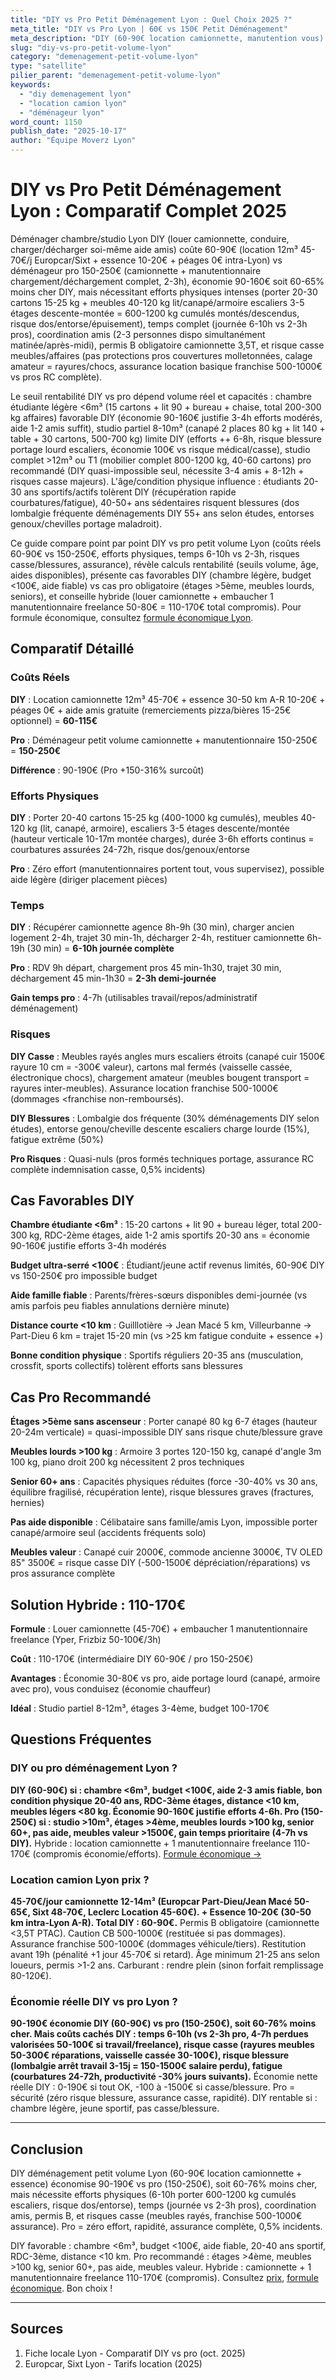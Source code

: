 ```yaml
---
title: "DIY vs Pro Petit Déménagement Lyon : Quel Choix 2025 ?"
meta_title: "DIY vs Pro Lyon | 60€ vs 150€ Petit Déménagement"
meta_description: "DIY (60-90€ location camionnette, manutention vous) vs pro (150-250€ confort total). Comparatif efforts, risques, économies Lyon."
slug: "diy-vs-pro-petit-volume-lyon"
category: "demenagement-petit-volume-lyon"
type: "satellite"
pilier_parent: "demenagement-petit-volume-lyon"
keywords:
  - "diy demenagement lyon"
  - "location camion lyon"
  - "déménageur lyon"
word_count: 1150
publish_date: "2025-10-17"
author: "Équipe Moverz Lyon"
---
```


# DIY vs Pro Petit Déménagement Lyon : Comparatif Complet 2025

Déménager chambre/studio Lyon DIY (louer camionnette, conduire, charger/décharger soi-même aide amis) coûte 60-90€ (location 12m³ 45-70€/j Europcar/Sixt + essence 10-20€ + péages 0€ intra-Lyon) vs déménageur pro 150-250€ (camionnette + manutentionnaire chargement/déchargement complet, 2-3h), économie 90-160€ soit 60-65% moins cher DIY, mais nécessitant efforts physiques intenses (porter 20-30 cartons 15-25 kg + meubles 40-120 kg lit/canapé/armoire escaliers 3-5 étages descente-montée = 600-1200 kg cumulés montés/descendus, risque dos/entorse/épuisement), temps complet (journée 6-10h vs 2-3h pros), coordination amis (2-3 personnes dispo simultanément matinée/après-midi), permis B obligatoire camionnette 3,5T, et risque casse meubles/affaires (pas protections pros couvertures molletonnées, calage amateur = rayures/chocs, assurance location basique franchise 500-1000€ vs pros RC complète).

Le seuil rentabilité DIY vs pro dépend volume réel et capacités : chambre étudiante légère <6m³ (15 cartons + lit 90 + bureau + chaise, total 200-300 kg affaires) favorable DIY (économie 90-160€ justifie 3-4h efforts modérés, aide 1-2 amis suffit), studio partiel 8-10m³ (canapé 2 places 80 kg + lit 140 + table + 30 cartons, 500-700 kg) limite DIY (efforts ++ 6-8h, risque blessure portage lourd escaliers, économie 100€ vs risque médical/casse), studio complet >12m³ ou T1 (mobilier complet 800-1200 kg, 40-60 cartons) pro recommandé (DIY quasi-impossible seul, nécessite 3-4 amis + 8-12h + risques casse majeurs). L'âge/condition physique influence : étudiants 20-30 ans sportifs/actifs tolèrent DIY (récupération rapide courbatures/fatigue), 40-50+ ans sédentaires risquent blessures (dos lombalgie fréquente déménagements DIY 55+ ans selon études, entorses genoux/chevilles portage maladroit).

Ce guide compare point par point DIY vs pro petit volume Lyon (coûts réels 60-90€ vs 150-250€, efforts physiques, temps 6-10h vs 2-3h, risques casse/blessures, assurance), révèle calculs rentabilité (seuils volume, âge, aides disponibles), présente cas favorables DIY (chambre légère, budget <100€, aide fiable) vs cas pro obligatoire (étages >5ème, meubles lourds, seniors), et conseille hybride (louer camionnette + embaucher 1 manutentionnaire freelance 50-80€ = 110-170€ total compromis). Pour formule économique, consultez [formule économique Lyon](/blog/demenagement-petit-volume-lyon/formule-economique-petit-volume-lyon).

## Comparatif Détaillé

### Coûts Réels

**DIY** : Location camionnette 12m³ 45-70€ + essence 30-50 km A-R 10-20€ + péages 0€ + aide amis gratuite (remerciements pizza/bières 15-25€ optionnel) = **60-115€**

**Pro** : Déménageur petit volume camionnette + manutentionnaire 150-250€ = **150-250€**

**Différence** : 90-190€ (Pro +150-316% surcoût)

### Efforts Physiques

**DIY** : Porter 20-40 cartons 15-25 kg (400-1000 kg cumulés), meubles 40-120 kg (lit, canapé, armoire), escaliers 3-5 étages descente/montée (hauteur verticale 10-17m montée charges), durée 3-6h efforts continus = courbatures assurées 24-72h, risque dos/genoux/entorse

**Pro** : Zéro effort (manutentionnaires portent tout, vous supervisez), possible aide légère (diriger placement pièces)

### Temps

**DIY** : Récupérer camionnette agence 8h-9h (30 min), charger ancien logement 2-4h, trajet 30 min-1h, décharger 2-4h, restituer camionnette 6h-19h (30 min) = **6-10h journée complète**

**Pro** : RDV 9h départ, chargement pros 45 min-1h30, trajet 30 min, déchargement 45 min-1h30 = **2-3h demi-journée**

**Gain temps pro** : 4-7h (utilisables travail/repos/administratif déménagement)

### Risques

**DIY Casse** : Meubles rayés angles murs escaliers étroits (canapé cuir 1500€ rayure 10 cm = -300€ valeur), cartons mal fermés (vaisselle cassée, électronique chocs), chargement amateur (meubles bougent transport = rayures inter-meubles). Assurance location franchise 500-1000€ (dommages <franchise non-remboursés).

**DIY Blessures** : Lombalgie dos fréquente (30% déménagements DIY selon études), entorse genou/cheville descente escaliers charge lourde (15%), fatigue extrême (50%)

**Pro Risques** : Quasi-nuls (pros formés techniques portage, assurance RC complète indemnisation casse, 0,5% incidents)

## Cas Favorables DIY

**Chambre étudiante <6m³** : 15-20 cartons + lit 90 + bureau léger, total 200-300 kg, RDC-2ème étages, aide 1-2 amis sportifs 20-30 ans = économie 90-160€ justifie efforts 3-4h modérés

**Budget ultra-serré <100€** : Étudiant/jeune actif revenus limités, 60-90€ DIY vs 150-250€ pro impossible budget

**Aide famille fiable** : Parents/frères-sœurs disponibles demi-journée (vs amis parfois peu fiables annulations dernière minute)

**Distance courte <10 km** : Guilllotière → Jean Macé 5 km, Villeurbanne → Part-Dieu 6 km = trajet 15-20 min (vs >25 km fatigue conduite + essence +)

**Bonne condition physique** : Sportifs réguliers 20-35 ans (musculation, crossfit, sports collectifs) tolèrent efforts sans blessures

## Cas Pro Recommandé

**Étages >5ème sans ascenseur** : Porter canapé 80 kg 6-7 étages (hauteur 20-24m verticale) = quasi-impossible DIY sans risque chute/blessure grave

**Meubles lourds >100 kg** : Armoire 3 portes 120-150 kg, canapé d'angle 3m 100 kg, piano droit 200 kg nécessitent 2 pros techniques

**Senior 60+ ans** : Capacités physiques réduites (force -30-40% vs 30 ans, équilibre fragilisé, récupération lente), risque blessures graves (fractures, hernies)

**Pas aide disponible** : Célibataire sans famille/amis Lyon, impossible porter canapé/armoire seul (accidents fréquents solo)

**Meubles valeur** : Canapé cuir 2000€, commode ancienne 3000€, TV OLED 85" 3500€ = risque casse DIY (-500-1500€ dépréciation/réparations) vs pros assurance complète

## Solution Hybride : 110-170€

**Formule** : Louer camionnette (45-70€) + embaucher 1 manutentionnaire freelance (Yper, Frizbiz 50-100€/3h)

**Coût** : 110-170€ (intermédiaire DIY 60-90€ / pro 150-250€)

**Avantages** : Économie 30-80€ vs pro, aide portage lourd (canapé, armoire avec pro), vous conduisez (économie chauffeur)

**Idéal** : Studio partiel 8-12m³, étages 3-4ème, budget 100-170€

## Questions Fréquentes

### DIY ou pro déménagement Lyon ?

**DIY (60-90€) si : chambre <6m³, budget <100€, aide 2-3 amis fiable, bon condition physique 20-40 ans, RDC-3ème étages, distance <10 km, meubles légers <80 kg. Économie 90-160€ justifie efforts 4-6h. Pro (150-250€) si : studio >10m³, étages >4ème, meubles lourds >100 kg, senior 60+, pas aide, meubles valeur >1500€, gain temps prioritaire (4-7h vs DIY).** Hybride : location camionnette + 1 manutentionnaire freelance 110-170€ (compromis économie/efforts). [Formule économique →](/blog/demenagement-petit-volume-lyon/formule-economique-petit-volume-lyon)

### Location camion Lyon prix ?

**45-70€/jour camionnette 12-14m³ (Europcar Part-Dieu/Jean Macé 50-65€, Sixt 48-70€, Leclerc Location 45-60€). + Essence 10-20€ (30-50 km intra-Lyon A-R). Total DIY : 60-90€.** Permis B obligatoire (camionnette <3,5T PTAC). Caution CB 500-1000€ (restituée si pas dommages). Assurance franchise 500-1000€ (dommages véhicule/tiers). Restitution avant 19h (pénalité +1 jour 45-70€ si retard). Âge minimum 21-25 ans selon loueurs, permis >1-2 ans. Carburant : rendre plein (sinon forfait remplissage 80-120€).

### Économie réelle DIY vs pro Lyon ?

**90-190€ économie DIY (60-90€) vs pro (150-250€), soit 60-76% moins cher. Mais coûts cachés DIY : temps 6-10h (vs 2-3h pro, 4-7h perdues valorisées 50-100€ si travail/freelance), risque casse (rayures meubles 50-300€ réparations, vaisselle cassée 30-100€), risque blessure (lombalgie arrêt travail 3-15j = 150-1500€ salaire perdu), fatigue (courbatures 24-72h, productivité -30% jours suivants).** Économie nette réelle DIY : 0-190€ si tout OK, -100 à -1500€ si casse/blessure. Pro = sécurité (zéro risque blessure, assurance casse, rapidité). DIY rentable si : chambre légère, jeune sportif, pas casse/blessure.

---

## Conclusion

DIY déménagement petit volume Lyon (60-90€ location camionnette + essence) économise 90-190€ vs pro (150-250€), soit 60-76% moins cher, mais nécessite efforts physiques (6-10h porter 600-1200 kg cumulés escaliers, risque dos/entorse), temps (journée vs 2-3h pros), coordination amis, permis B, et risques casse (meubles rayés, franchise 500-1000€ assurance). Pro = zéro effort, rapidité, assurance complète, 0,5% incidents.

DIY favorable : chambre <6m³, budget <100€, aide fiable, 20-40 ans sportif, RDC-3ème, distance <10 km. Pro recommandé : étages >4ème, meubles >100 kg, senior 60+, pas aide, meubles valeur. Hybride : camionnette + 1 manutentionnaire freelance 110-170€ (compromis). Consultez [prix](/blog/demenagement-petit-volume-lyon/prix-petit-demenagement-lyon), [formule économique](/blog/demenagement-petit-volume-lyon/formule-economique-petit-volume-lyon). Bon choix !

---

## Sources

1. Fiche locale Lyon - Comparatif DIY vs pro (oct. 2025)
2. Europcar, Sixt Lyon - Tarifs location (2025)


